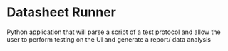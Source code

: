 # Datasheet Runner

Python application that will parse a script of a test protocol and allow the user to perform testing on the UI and generate a report/ data analysis